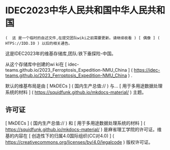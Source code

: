   # IDEC2023中华人民共和国中华人民共和国

    (  这 是一个临时的自述文件,在提交团队wiki之前需要更新。请继续收看 ) [ 偶像 ] ( HTPS://IDD.IO ) 以后的相关通告。  

这是IDEC2023年的维基存储库,团队:铁下垂探险-中国。

 从这个存储库中创建的wi ki在 [ idec-teams.github.io/2023_Ferroptosis_Expedition-NMU_China ] ( https://idec-teams.github.io/2023_Ferroptosis_Expedition-NMU_China ) .

 默认的维基布局是由 [ MkDECs ] ( 国内生产总值:// ) 与… [ 用于多用途数据处理系统的材料 ] ( https://squidfunk.github.io/mkdocs-material/ ) 主题。

  ## 许可证

  [ MkDECs ] ( 国内生产总值:// ) 和 [ 用于多用途数据处理系统的材料 ] ( https://squidfunk.github.io/mkdocs-material/ ) 是麻省理工学院的许可证。维基的内容在 [ 创造性下的归属4.0国际组织(CC对4.0) ] ( https://creativecommons.org/licenses/by/4.0/legalcode ) 版权许可证。
